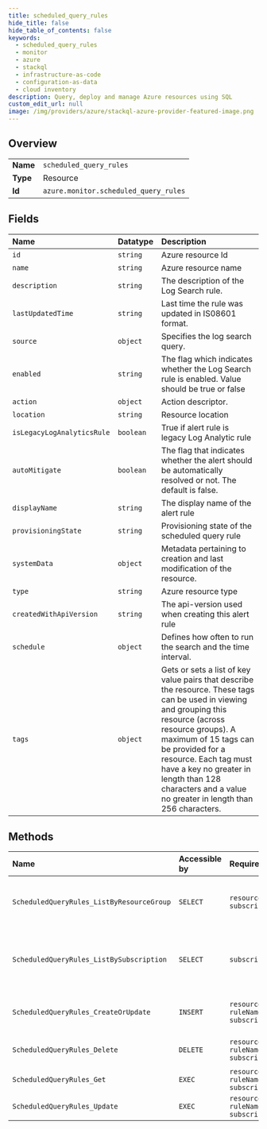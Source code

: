 ```yaml
---
title: scheduled_query_rules
hide_title: false
hide_table_of_contents: false
keywords:
  - scheduled_query_rules
  - monitor
  - azure    
  - stackql
  - infrastructure-as-code
  - configuration-as-data
  - cloud inventory
description: Query, deploy and manage Azure resources using SQL
custom_edit_url: null
image: /img/providers/azure/stackql-azure-provider-featured-image.png
---
```

  
    

## Overview
<table><tbody>
<tr><td><b>Name</b></td><td><code>scheduled_query_rules</code></td></tr>
<tr><td><b>Type</b></td><td>Resource</td></tr>
<tr><td><b>Id</b></td><td><code>azure.monitor.scheduled_query_rules</code></td></tr>
</tbody></table>

## Fields
| Name | Datatype | Description |
|:-----|:---------|:------------|
| `id` | `string` | Azure resource Id |
| `name` | `string` | Azure resource name |
| `description` | `string` | The description of the Log Search rule. |
| `lastUpdatedTime` | `string` | Last time the rule was updated in IS08601 format. |
| `source` | `object` | Specifies the log search query. |
| `enabled` | `string` | The flag which indicates whether the Log Search rule is enabled. Value should be true or false |
| `action` | `object` | Action descriptor. |
| `location` | `string` | Resource location |
| `isLegacyLogAnalyticsRule` | `boolean` | True if alert rule is legacy Log Analytic rule |
| `autoMitigate` | `boolean` | The flag that indicates whether the alert should be automatically resolved or not. The default is false. |
| `displayName` | `string` | The display name of the alert rule |
| `provisioningState` | `string` | Provisioning state of the scheduled query rule |
| `systemData` | `object` | Metadata pertaining to creation and last modification of the resource. |
| `type` | `string` | Azure resource type |
| `createdWithApiVersion` | `string` | The api-version used when creating this alert rule |
| `schedule` | `object` | Defines how often to run the search and the time interval. |
| `tags` | `object` | Gets or sets a list of key value pairs that describe the resource. These tags can be used in viewing and grouping this resource (across resource groups). A maximum of 15 tags can be provided for a resource. Each tag must have a key no greater in length than 128 characters and a value no greater in length than 256 characters. |
## Methods
| Name | Accessible by | Required Params | Description |
|:-----|:--------------|:----------------|:------------|
| `ScheduledQueryRules_ListByResourceGroup` | `SELECT` | `resourceGroupName, subscriptionId` | List the Log Search rules within a resource group. |
| `ScheduledQueryRules_ListBySubscription` | `SELECT` | `subscriptionId` | List the Log Search rules within a subscription group. |
| `ScheduledQueryRules_CreateOrUpdate` | `INSERT` | `resourceGroupName, ruleName, subscriptionId` | Creates or updates an log search rule. |
| `ScheduledQueryRules_Delete` | `DELETE` | `resourceGroupName, ruleName, subscriptionId` | Deletes a Log Search rule |
| `ScheduledQueryRules_Get` | `EXEC` | `resourceGroupName, ruleName, subscriptionId` | Gets an Log Search rule |
| `ScheduledQueryRules_Update` | `EXEC` | `resourceGroupName, ruleName, subscriptionId` | Update log search Rule. |

